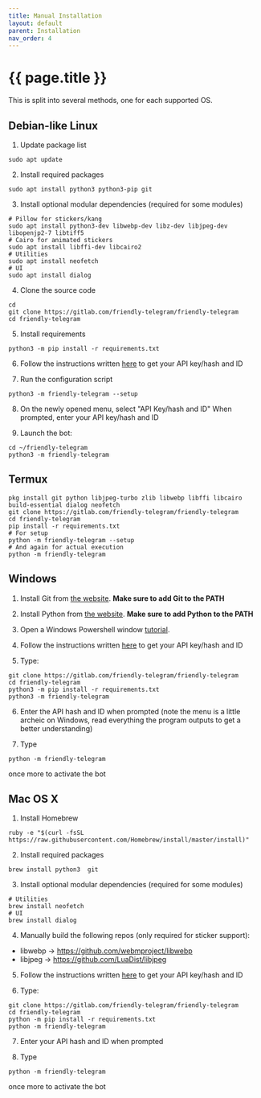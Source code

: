 ```yaml
---
title: Manual Installation
layout: default
parent: Installation
nav_order: 4
---
```


# {{ page.title }}

This is split into several methods, one for each supported OS.

## Debian-like Linux

1. Update package list
```
sudo apt update
```

2. Install required packages
```
sudo apt install python3 python3-pip git
```

3. Install optional modular dependencies (required for some modules)
```
# Pillow for stickers/kang
sudo apt install python3-dev libwebp-dev libz-dev libjpeg-dev libopenjp2-7 libtiff5
# Cairo for animated stickers
sudo apt install libffi-dev libcairo2
# Utilities
sudo apt install neofetch
# UI
sudo apt install dialog
```

4. Clone the source code
```
cd
git clone https://gitlab.com/friendly-telegram/friendly-telegram
cd friendly-telegram
```

5. Install requirements
```
python3 -m pip install -r requirements.txt
```

6. Follow the instructions written [here](https://core.telegram.org/api/obtaining_api_id "here") to get your API key/hash and ID

7. Run the configuration script
```
python3 -m friendly-telegram --setup
```

8. On the newly opened menu, select "API Key/hash and ID"
When prompted, enter your API key/hash and ID

9. Launch the bot:
```
cd ~/friendly-telegram
python3 -m friendly-telegram
```

## Termux

```
pkg install git python libjpeg-turbo zlib libwebp libffi libcairo build-essential dialog neofetch
git clone https://gitlab.com/friendly-telegram/friendly-telegram
cd friendly-telegram
pip install -r requirements.txt
# For setup
python -m friendly-telegram --setup
# And again for actual execution
python -m friendly-telegram
```

## Windows

1. Install Git from [the website](https://git-scm.com "the website"). **Make sure to add Git to the PATH**

2. Install Python from [the website](https://www.python.org/downloads/windows "the website"). **Make sure to add Python to the PATH**

3. Open a Windows Powershell window [tutorial](https://www.google.com/url?sa=t&rct=j&q=&esrc=s&source=web&cd=3&cad=rja&uact=8&ved=2ahUKEwijicaXspvkAhVDaFAKHT26DHgQFjACegQIChAG&url=https%3A%2F%2Fwww.isunshare.com%2Fwindows-10%2F5-ways-to-open-windows-powershell-in-windows-10.html "tutorial"). 

4. Follow the instructions written [here](https://core.telegram.org/api/obtaining_api_id "here") to get your API key/hash and ID

5. Type:
```
git clone https://gitlab.com/friendly-telegram/friendly-telegram
cd friendly-telegram
python3 -m pip install -r requirements.txt
python3 -m friendly-telegram
```

6. Enter the API hash and ID when prompted (note the menu is a little archeic on Windows, read everything the program outputs to get a better understanding)

7. Type 
```
python -m friendly-telegram
```
once more to activate the bot

## Mac OS X

1. Install Homebrew
```
ruby -e "$(curl -fsSL https://raw.githubusercontent.com/Homebrew/install/master/install)"
```

2. Install required packages
```
brew install python3  git
```

3. Install optional modular dependencies (required for some modules)
```
# Utilities
brew install neofetch
# UI
brew install dialog
```

4. Manually build the following repos (only required for sticker support):
 - libwebp -> https://github.com/webmproject/libwebp
 - libjpeg -> https://github.com/LuaDist/libjpeg

5. Follow the instructions written [here](https://core.telegram.org/api/obtaining_api_id "here") to get your API key/hash and ID

6. Type:
```
git clone https://gitlab.com/friendly-telegram/friendly-telegram
cd friendly-telegram
python -m pip install -r requirements.txt
python -m friendly-telegram
```

7. Enter your API hash and ID when prompted

8. Type 
```
python -m friendly-telegram
```
 once more to activate the bot
